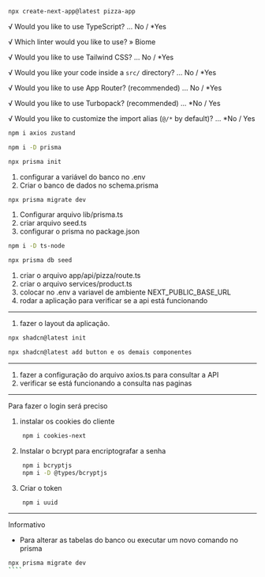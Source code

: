 ````bash
npx create-next-app@latest pizza-app
````

√ Would you like to use TypeScript? ... No / *Yes

√ Which linter would you like to use? » Biome

√ Would you like to use Tailwind CSS? ... No / *Yes

√ Would you like your code inside a `src/` directory? ... No / *Yes

√ Would you like to use App Router? (recommended) ... No / *Yes

√ Would you like to use Turbopack? (recommended) ... *No / Yes

√ Would you like to customize the import alias (`@/*` by default)? ... *No / Yes

````bash
npm i axios zustand
````

````bash
npm i -D prisma

npx prisma init
````

1. configurar a variável do banco no .env
2. Criar o banco de dados no schema.prisma

````bash
npx prisma migrate dev
````

1. Configurar arquivo lib/prisma.ts
2. criar arquivo seed.ts
3. configurar o prisma no package.json

````bash
npm i -D ts-node

npx prisma db seed
````

1. criar o arquivo app/api/pizza/route.ts
2. criar o arquivo services/product.ts
3. colocar no .env a variavel de ambiente NEXT_PUBLIC_BASE_URL
4. rodar a aplicação para verificar se a api está funcionando

--------------------------
1. fazer o layout da aplicação.

````bash
npx shadcn@latest init

npx shadcn@latest add button e os demais componentes
````
-----------------------------
1. fazer a configuração do arquivo axios.ts para consultar a API
2. verificar se está funcionando a consulta nas paginas

------------------------------
Para fazer o login será preciso
1. instalar os cookies do cliente

````bash
    npm i cookies-next
````

2. Instalar o bcrypt para encriptografar a senha

````bash
    npm i bcryptjs
    npm i -D @types/bcryptjs
````

3. Criar o token

````bash
    npm i uuid
````



--------------------------
Informativo

- Para alterar as tabelas do banco ou executar um novo comando no prisma

`````bash
npx prisma migrate dev
````